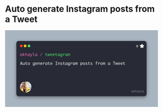 # Auto generate Instagram posts from a Tweet

<p align="center">
    <img src="/img/tweetagram.jpg">
</p>
